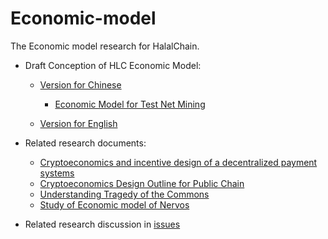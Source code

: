 # Economic-model
The Economic model research for HalalChain.

- Draft Conception of HLC Economic Model:

  - [Version for Chinese](./Version_zh)
  
    - [Economic Model for Test Net Mining](Version_zh/Economic_Model_for_Test_Net_Mining（draft）.md)
    
  - [Version for English](./Version_en)
  

- Related research documents:

    - [Cryptoeconomics and incentive design of a decentralized payment systems](https://f-labs.github.io/Cryptoeconomics/)
  - [Cryptoeconomics Design Outline for Public Chain](./articles/cryptoeconomics-design-outline.md)
  - [Understanding Tragedy of the Commons](./articles/Understanding_Tragedy_of_the_Commons.md)
  - [Study of Economic model of Nervos](./articles/Study_of_Economic_model_of_Nervos.md)


- Related research discussion in [issues](https://github.com/HalalChain/Economic-model/issues)
